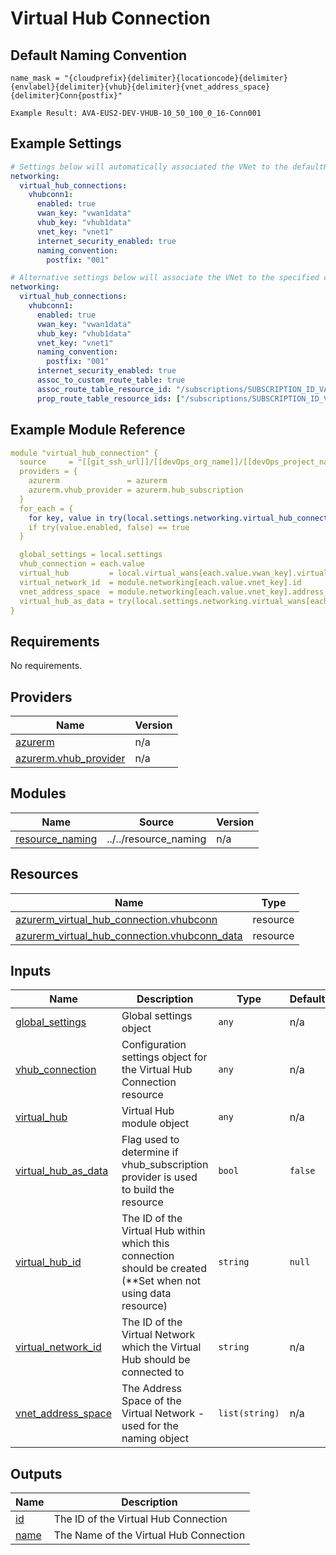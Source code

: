 # Virtual Hub Connection

## Default Naming Convention
```
name_mask = "{cloudprefix}{delimiter}{locationcode}{delimiter}{envlabel}{delimiter}{vhub}{delimiter}{vnet_address_space}{delimiter}Conn{postfix}"

Example Result: AVA-EUS2-DEV-VHUB-10_50_100_0_16-Conn001
```

## Example Settings
```yaml
# Settings below will automatically associated the VNet to the defaultRouteTable as well as propagate to the defaultRouteTable
networking:
  virtual_hub_connections:
    vhubconn1:
      enabled: true
      vwan_key: "vwan1data"
      vhub_key: "vhub1data"
      vnet_key: "vnet1"
      internet_security_enabled: true
      naming_convention:
        postfix: "001"

# Alternative settings below will associate the VNet to the specified custom route table via resource ID as well as propagate to the specified route table. This scenario is preferred for Zero Trust routing
networking:
  virtual_hub_connections:
    vhubconn1:
      enabled: true
      vwan_key: "vwan1data"
      vhub_key: "vhub1data"
      vnet_key: "vnet1"
      naming_convention:
        postfix: "001"
      internet_security_enabled: true
      assoc_to_custom_route_table: true
      assoc_route_table_resource_id: "/subscriptions/SUBSCRIPTION_ID_VALUE/resourceGroups/CONNECT-EUS2-DEV-NETWORK-RG/providers/Microsoft.Network/virtualHubs/CONNECT-EUS2-DEV-VHUB-01/hubRouteTables/ZeroTrust"
      prop_route_table_resource_ids: ["/subscriptions/SUBSCRIPTION_ID_VALUE/resourceGroups/CONNECT-EUS2-DEV-NETWORK-RG/providers/Microsoft.Network/virtualHubs/CONNECT-EUS2-DEV-VHUB-01/hubRouteTables/noneRouteTable"]      
```

## Example Module Reference

```yaml
module "virtual_hub_connection" {
  source     = "[[git_ssh_url]]/[[devOps_org_name]]/[[devOps_project_name]]/[[devOps_repo_name]]//modules/networking/virtual_hub_connections"
  providers = {
    azurerm               = azurerm
    azurerm.vhub_provider = azurerm.hub_subscription
  }
  for_each = {
    for key, value in try(local.settings.networking.virtual_hub_connections, {}) : key => value
    if try(value.enabled, false) == true
  }

  global_settings = local.settings
  vhub_connection = each.value
  virtual_hub         = local.virtual_wans[each.value.vwan_key].virtual_hubs[each.value.vhub_key]
  virtual_network_id  = module.networking[each.value.vnet_key].id
  vnet_address_space  = module.networking[each.value.vnet_key].address_space
  virtual_hub_as_data = try(local.settings.networking.virtual_wans[each.value.vwan_key].virtual_hubs[each.value.vhub_key].reuse, false)
}
```

<!-- BEGIN_TF_DOCS -->
## Requirements

No requirements.

## Providers

| Name | Version |
|------|---------|
| <a name="provider_azurerm"></a> [azurerm](#provider\_azurerm) | n/a |
| <a name="provider_azurerm.vhub_provider"></a> [azurerm.vhub\_provider](#provider\_azurerm.vhub\_provider) | n/a |

## Modules

| Name | Source | Version |
|------|--------|---------|
| <a name="module_resource_naming"></a> [resource\_naming](#module\_resource\_naming) | ../../resource_naming | n/a |

## Resources

| Name | Type |
|------|------|
| [azurerm_virtual_hub_connection.vhubconn](https://registry.terraform.io/providers/hashicorp/azurerm/latest/docs/resources/virtual_hub_connection) | resource |
| [azurerm_virtual_hub_connection.vhubconn_data](https://registry.terraform.io/providers/hashicorp/azurerm/latest/docs/resources/virtual_hub_connection) | resource |

## Inputs

| Name | Description | Type | Default | Required |
|------|-------------|------|---------|:--------:|
| <a name="input_global_settings"></a> [global\_settings](#input\_global\_settings) | Global settings object | `any` | n/a | yes |
| <a name="input_vhub_connection"></a> [vhub\_connection](#input\_vhub\_connection) | Configuration settings object for the Virtual Hub Connection resource | `any` | n/a | yes |
| <a name="input_virtual_hub"></a> [virtual\_hub](#input\_virtual\_hub) | Virtual Hub module object | `any` | n/a | yes |
| <a name="input_virtual_hub_as_data"></a> [virtual\_hub\_as\_data](#input\_virtual\_hub\_as\_data) | Flag used to determine if vhub\_subscription provider is used to build the resource | `bool` | `false` | no |
| <a name="input_virtual_hub_id"></a> [virtual\_hub\_id](#input\_virtual\_hub\_id) | The ID of the Virtual Hub within which this connection should be created (**Set when not using data resource) | `string` | `null` | no |
| <a name="input_virtual_network_id"></a> [virtual\_network\_id](#input\_virtual\_network\_id) | The ID of the Virtual Network which the Virtual Hub should be connected to | `string` | n/a | yes |
| <a name="input_vnet_address_space"></a> [vnet\_address\_space](#input\_vnet\_address\_space) | The Address Space of the Virtual Network - used for the naming object | `list(string)` | n/a | yes |

## Outputs

| Name | Description |
|------|-------------|
| <a name="output_id"></a> [id](#output\_id) | The ID of the Virtual Hub Connection |
| <a name="output_name"></a> [name](#output\_name) | The Name of the Virtual Hub Connection |
<!-- END_TF_DOCS -->